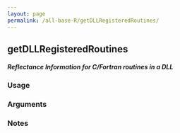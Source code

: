```yaml
---
layout: page
permalink: /all-base-R/getDLLRegisteredRoutines/
---
```


## __getDLLRegisteredRoutines__

#### _Reflectance Information for C/Fortran routines in a DLL_

### Usage

### Arguments

### Notes
